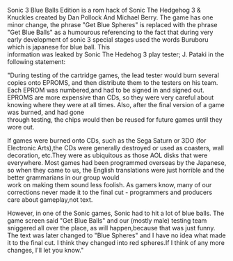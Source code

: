 

Sonic 3 Blue Balls Edition is a rom hack of Sonic The Hedgehog 3 & Knuckles created by Dan Pollock And Michael Berry. The game has one minor change, the phrase "Get Blue Spheres" is replaced with the phrase "Get Blue Balls" as a humourous referencing to the fact that during very early development of sonic 3 special stages used the words Buruboru which is japanese for blue ball. This        
information was leaked by Sonic The Hedehog 3 play tester; J. Pataki in the following statement:                                                                
                                                                                   
"During testing of the cartridge games, the lead tester would burn several copies onto EPROMS, and then distribute them to the testers on his team. Each EPROM was numbered,and had to be signed in and signed out. EPROMS are more expensive than CDs, so they were very careful about knowing where they were at all times. Also, after the final version of a game was burned, and had gone        
through testing, the chips would then be reused for future games until they        
wore out.                                                                          

If games were burned onto CDs, such as the Sega Saturn or 3DO (for Electronic Arts),the CDs were generally destroyed or used as coasters, wall decoration, etc.They were as ubiquitous as those AOL disks that were everywhere. Most games had been programmed overseas by the Japanese, so when they came to us, the English translations were just horrible and the better grammarians in our group would      
work on making them sound less foolish. As gamers know, many of our corrections never made it to the final cut - programmers and producers care about gameplay,not text.                                                                          
                                                                                    
However, in one of the Sonic games, Sonic had to hit a lot of blue balls. The game screen said "Get Blue Balls" and our (mostly male) testing team sniggered all over the place, as will happen,because that was just funny. The text was later changed to "Blue Spheres" and I have no idea what made it to the final cut. I think they changed into red spheres.If I think of any more changes, I'll let you know."                                                              
